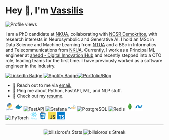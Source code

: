 <h1>Hey 👋, I'm <a href="https://billsioros.github.io/">Vassilis</a></h1>

![Profile views](https://komarev.com/ghpvc/?username=billsioros&label=Profile%20views&color=60598F&style=flat)

I am a PhD candidate at [NKUA](https://en.uoa.gr/), collaborating with [NCSR Demokritos](https://insane.iit.demokritos.gr/), with research interests in Neurosymbolic and Generative AI. I hold an MSc in Data Science and Machine Learning from [NTUA](https://dsml.ece.ntua.gr/) and a BSc in Informatics and Telecommunications from [NKUA](https://www.di.uoa.gr/). Currently, I work as a Principal ML engineer at [ahedd - Digital Innovation Hub](https://ahedd.demokritos.gr/) and recently stepped into a CTO role, leading teams for the first time. I have previously worked as a software engineer in the industry.

<p><a href="https://www.linkedin.com/in/vassilis-sioros/"><img src="https://img.shields.io/badge/LinkedIn-0077B5?style=for-the-badge&logo=linkedin&logoColor=white" alt="LinkedIn Badge"></a> <a href="https://open.spotify.com/user/21odjurdoeeewkibivqu6d6wi"><img src="https://img.shields.io/badge/Spotify-1ED760?&style=for-the-badge&logo=spotify&logoColor=white" alt="Spotify Badge"></a><a href="https://billsioros.github.io/"><img src="https://img.shields.io/badge/Portfolio-121013?style=for-the-badge&logo=github&logoColor=white" alt="Portfolio/Blog"></a>

- 💼 Reach out to me via <a href="mailto:billsioros97@gmail.com">email.</a>
- 💬 Ping me about Python, FastAPI, ML, and NLP stuff.
- 📙 Check out my <a href="https://www.linkedin.com/in/vassilis-sioros/overlay/1635546868832/single-media-viewer/?profileId=ACoAACoGfP0BLlUSc-EZFLGz-STknzi8va8pwRE">resume</a>.

<div class="badges-intro">
<img src="https://raw.githubusercontent.com/devicons/devicon/master/icons/python/python-original-wordmark.svg" alt="Python" width="25" height="25" />
<img src="https://raw.githubusercontent.com/devicons/devicon/master/icons/docker/docker-original.svg" alt="Docker" width="25" height="25" />
<img src="https://cdn.jsdelivr.net/gh/devicons/devicon/icons/fastapi/fastapi-original.svg" alt="FastAPI" width="25" height="25" />
<img src="https://cdn.jsdelivr.net/gh/devicons/devicon/icons/grafana/grafana-original.svg" alt="Grafana" width="25" height="25" />
<img src="https://raw.githubusercontent.com/devicons/devicon/master/icons/mysql/mysql-original-wordmark.svg" alt="mysql" width="25" height="25" />
<img src="https://cdn.jsdelivr.net/gh/devicons/devicon/icons/postgresql/postgresql-original.svg" alt="PostgreSQL" width="25" height="25" />
<img src="https://cdn.jsdelivr.net/gh/devicons/devicon/icons/redis/redis-original.svg" / alt="Redis" width="25" height="25" />
<img src="https://raw.githubusercontent.com/devicons/devicon/master/icons/mongodb/mongodb-original.svg" alt="mongodb" width="25" height="25" />
<img src="https://raw.githubusercontent.com/devicons/devicon/master/icons/dot-net/dot-net-original.svg" alt=".NET" width="25" height="25" />
<img src="https://cdn.jsdelivr.net/gh/devicons/devicon/icons/pytorch/pytorch-original.svg" alt=".PyTorch" width="25" height="25" />
<img src="https://raw.githubusercontent.com/devicons/devicon/master/icons/react/react-original-wordmark.svg" alt="react" width="25" height="25" />
<img src="https://raw.githubusercontent.com/devicons/devicon/master/icons/css3/css3-original-wordmark.svg" alt="css3" width="25" height="25" />
<img src="https://raw.githubusercontent.com/devicons/devicon/master/icons/javascript/javascript-original.svg" alt="javascript" width="25" height="25" />
<img src="https://raw.githubusercontent.com/devicons/devicon/master/icons/typescript/typescript-original.svg" alt="typescript" width="25" height="25" />
</div>

---

<div class="badges-githubstats">
  <p align="center">
    <img src="https://github-readme-stats.vercel.app/api?username=billsioros&theme=tokyonight&show_icons=true&hide_border=true&count_private=true" alt="billsioros's Stats" height="165">
    <img src="https://github-readme-streak-stats.herokuapp.com/?user=billsioros&theme=tokyonight&hide_border=true" alt="billsioros's Streak" height="165">
  </p>
</div>

